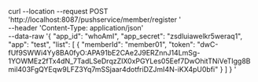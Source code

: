 curl --location --request POST 'http://localhost:8087/pushservice/member/register
' \
--header 'Content-Type: application/json' \
--data-raw '{
    "app_id": "whoAmI",
    "app_secret": "zsdluiawelkr5weraq1",
    "app": "test",
    "list": [
        {
            "memberId": "member01",
            "token": "dwC-fUf9SWWi4Yy8BA0fyO:APA91bE2CAe2J9ERZnnJ14LmSg-1YOWMEz2fTx4dN_7TadLSeDrqzZIX0xPGYLes05Eef7DwOhitTNiVeTIgg8Bmil403FgQYEqw9LFZ3Yq7mSSjaar4dotfriDZJmI4N-iKX4pU0bfi"
        }
    ]
}
'
